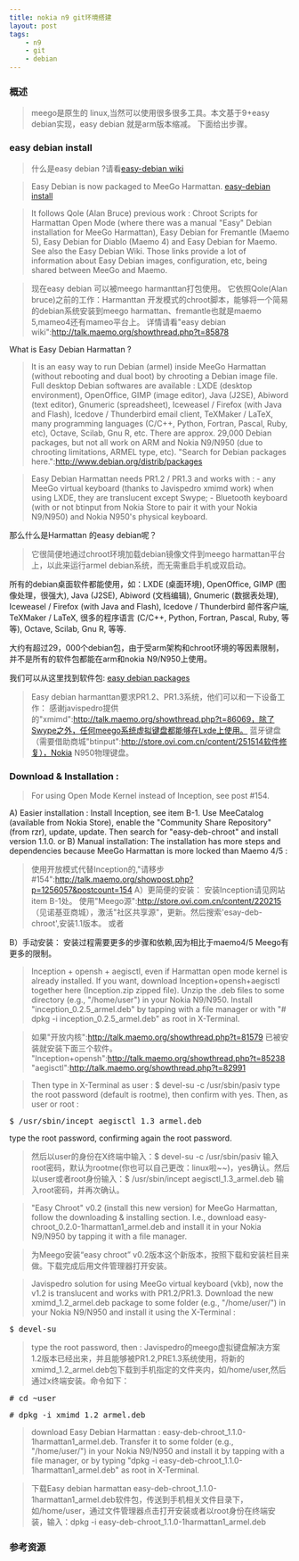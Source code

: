 ```yaml
---
title: nokia n9 git环境搭建
layout: post  
tags:
    - n9
    - git
    - debian
---
```


<script language="javascript" src="/syntaxhighlighter/scripts/shBrushXml.js"></script>
<script language="javascript" src="/syntaxhighlighter/scripts/shBrushPowerShell.js"></script>

### 概述
>meego是原生的 linux,当然可以使用很多很多工具。本文基于9+easy debian实现，easy debian 就是arm版本缩减。
下面给出步骤。

### easy debian install

>什么是easy debian ?请看[easy-debian wiki](http://wiki.maemo.org/Easy_Debian)

> Easy Debian is now packaged to MeeGo Harmattan. 
[easy-debian install](http://talk.maemo.org/showthread.php?t=85878)

>  It follows Qole (Alan Bruce) previous work : Chroot Scripts for Harmattan Open Mode (where there was a manual "Easy" Debian installation for MeeGo Harmattan), Easy Debian for Fremantle (Maemo 5), Easy Debian for Diablo (Maemo 4) and Easy Debian for Maemo. 
See also the Easy Debian Wiki. 
Those links provide a lot of information about Easy Debian images, configuration, etc, being shared between MeeGo and Maemo.

>现在easy debian 可以被meego harmanttan打包使用。
它依照Qole(Alan bruce)之前的工作：Harmanttan 开发模式的chroot脚本，能够将一个简易的debian系统安装到meego harmattan、fremantle也就是maemo 5,mameo4还有mameo平台上。
详情请看"easy debian wiki":http://talk.maemo.org/showthread.php?t=85878


What is Easy Debian Harmattan ?

> It is an easy way to run Debian (armel) inside MeeGo Harmattan (without rebooting and dual boot) by chrooting a Debian image file. Full desktop Debian softwares are available : LXDE (desktop environment), OpenOffice, GIMP (image editor), Java (J2SE), Abiword (text editor), Gnumeric (spreadsheet), Iceweasel / Firefox (with Java and Flash), Icedove / Thunderbird email client, TeXMaker / LaTeX, many programming languages (C/C++, Python, Fortran, Pascal, Ruby, etc), Octave, Scilab, Gnu R, etc. There are approx. 29,000 Debian packages, but not all work on ARM and Nokia N9/N950 (due to chrooting limitations, ARMEL type, etc). "Search for Debian packages here.":http://www.debian.org/distrib/packages

> Easy Debian Harmattan needs PR1.2 / PR1.3 and works with :
    - any MeeGo virtual keyboard (thanks to Javispedro xmimd work) when using LXDE, they are translucent except Swype; 
    - Bluetooth keyboard (with or not btinput from Nokia Store to pair it with your Nokia N9/N950) and Nokia N950's physical keyboard.

那么什么是Harmattan 的easy debian呢？


> 它很简便地通过chroot环境加载debian镜像文件到meego harmattan平台上，以此来运行armel debian系统，而无需重启手机或双启动。

所有的debian桌面软件都能使用，如：LXDE (桌面环境), OpenOffice, GIMP (图像处理，很强大), Java (J2SE), Abiword (文档编辑), Gnumeric (数据表处理), Iceweasel / Firefox (with Java and Flash), Icedove / Thunderbird 邮件客户端, TeXMaker / LaTeX, 很多的程序语言 (C/C++, Python, Fortran, Pascal, Ruby, 等等), Octave, Scilab, Gnu R, 等等.

大约有超过29，000个debian包，由于受arm架构和chroot环境的等因素限制，并不是所有的软件包都能在arm和nokia N9/N950上使用。

我们可以从这里找到软件包:
  [easy debian packages](http://www.debian.org/distrib/packages)

> Easy debian harmanttan要求PR1.2、PR1.3系统，他们可以和一下设备工作：
感谢javispedro提供的"xmimd":http://talk.maemo.org/showthread.php?t=86069，除了Swype之外，任何meego系统虚拟键盘都能够在Lxde上使用。
蓝牙键盘（需要借助商城"btinput":http://store.ovi.com.cn/content/251514软件修复），Nokia N950物理键盘。


###  Download & Installation :


>For using Open Mode Kernel instead of Inception, see post #154.

A) Easier installation :
Install Inception, see item B-1.
Use MeeCatalog (available from Nokia Store), enable the "Community Share Repository" (from rzr), update, update. Then search for "easy-deb-chroot" and install version 1.1.0.
or 
B) Manual installation:
The installation has more steps and dependencies because MeeGo Harmattan is more locked than Maemo 4/5 :

> 使用开放模式代替Inception的,"请移步#154":http://talk.maemo.org/showpost.php?p=1256057&postcount=154
A）更简便的安装：
安装Inception请见网站item B-1处。
使用"Meego源":http://store.ovi.com.cn/content/220215 
（见诺基亚商城），激活"社区共享源"，更新。然后搜索'esay-deb-chroot',安装1.1版本。
或者
 
  B）手动安装：
安装过程需要更多的步骤和依赖,因为相比于maemo4/5 Meego有更多的限制。

>  Inception + opensh + aegisctl, even if Harmattan open mode kernel is already installed. 
If you want, download Inception+opensh+aegisctl together here (Inception.zip zipped file).
Unzip the .deb files to some directory (e.g., "/home/user") in your Nokia N9/N950.
Install "inception_0.2.5_armel.deb" by tapping with a file manager or with "# dpkg -i inception_0.2.5_armel.deb" as root in X-Terminal.

>  如果"开放内核":http://talk.maemo.org/showthread.php?t=81579 已被安装就安装下面三个软件。
"Inception+opensh":http://talk.maemo.org/showthread.php?t=85238
"aegisctl":http://talk.maemo.org/showthread.php?t=82991

>   Then type in X-Terminal as user :
$ devel-su -c /usr/sbin/pasiv
type the root password (default is rootme), then confirm with yes. Then, as user or root :
<pre>$ /usr/sbin/incept aegisctl_1.3_armel.deb</pre>
type the root password,
confirming again the root password.

>  然后以user的身份在X终端中输入：$ devel-su -c /usr/sbin/pasiv
输入root密码，默认为rootme(你也可以自己更改：linux啦~~)，yes确认。然后以user或者root身份输入：$ /usr/sbin/incept aegisctl_1.3_armel.deb
输入root密码，并再次确认。


>  "Easy Chroot" v0.2 (install this new version) for MeeGo Harmattan, follow the downloading & installing section. I.e., download easy-chroot_0.2.0-1harmattan1_armel.deb and install it in your Nokia N9/N950 by tapping it with a file manager.

> 为Meego安装“easy chroot” v0.2版本这个新版本，按照下载和安装栏目来做。下载完成后用文件管理器打开安装。


>  Javispedro solution for using MeeGo virtual keyboard (vkb), now the v1.2 is translucent and works with PR1.2/PR1.3. Download the new xmimd_1.2_armel.deb package to some folder (e.g., "/home/user/") in your Nokia N9/N950 and install it using the X-Terminal :
<pre>$ devel-su</pre>

> type the root password, then :
Javispedro的meego虚拟键盘解决方案1.2版本已经出来，并且能够被PR1.2,PRE1.3系统使用，将新的xmimd_1.2_armel.deb包下载到手机指定的文件夹内，如/home/user,然后通过x终端安装。命令如下：

<pre># cd ~user</pre>
<pre># dpkg -i xmimd_1.2_armel.deb</pre>


> download Easy Debian Harmattan : easy-deb-chroot_1.1.0-1harmattan1_armel.deb. Transfer it to some folder (e.g., "/home/user/") in your Nokia N9/N950 and install it by tapping with a file manager, or by typing "dpkg -i easy-deb-chroot_1.1.0-1harmattan1_armel.deb" as root in X-Terminal.

>下载Easy debian harmattan  easy-deb-chroot_1.1.0-1harmattan1_armel.deb软件包，传送到手机相关文件目录下，如/home/user，通过文件管理器点击打开安装或者以root身份在终端安装，输入：dpkg -i easy-deb-chroot_1.1.0-1harmattan1_armel.deb

### 参考资源
